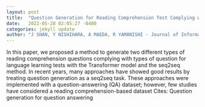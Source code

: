 ```yaml
---
layout: post
title:  "Question Generation for Reading Comprehension Test Complying with Types of Question."
date:   2022-05-28 02:05:27 -0400
categories: jekyll update
author: "J SHAN, Y NISHIHARA, A MAEDA, R YAMANISHI - Journal of Information Science & , 2022"
---
```

In this paper, we proposed a method to generate two different types of reading comprehension questions complying with types of question for language learning tests with the Transformer model and the seq2seq method. In recent years, many approaches have showed good results by treating question generation as a seq2seq task. These approaches were implemented with a question-answering (QA) dataset; however, few studies have considered a reading comprehension-based dataset  Cites: Question generation for question answering